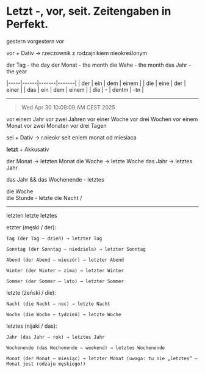 # Letzt -, vor, seit. Zeitengaben in Perfekt.

gestern
vorgestern
vor

vor + Dativ -> rzeczownik z rodzajnikiem nieokreślonym

der Tag   - the day
der Monat - the month
die Wahe  - the month
das Jahr  - the year

|-----|------|-------|-------|
| der | ein  | dem   | einem |
| die | eine | der   | einer |
| das | ein  | dem   | einem |
| die | -    | dentm | -tn   |

---

> Wed Apr 30 10:09:09 AM CEST 2025

vor einem Jahr
vor zwei Jahren
vor einer Woche
vor drei Wochen
vor einem Monat
vor zwei Monaten
vor drei Tagen

sei + Dativ ->  r.nieokr
seit eniem monat od miesiaca

**letzt** + Akkusativ

der Monat -> letzten Monat
die Woche -> letzte Woche
das Jahr  -> letztes Jahr

das Jahr && das Wochenende - letztes

die Woche   \
die Stunde   - letzte
die Nacht   /

---

letzten
letzte
letztes

etzter (męski / der):

    Tag (der Tag – dzień) → letzter Tag

    Sonntag (der Sonntag – niedziela) → letzter Sonntag

    Abend (der Abend – wieczór) → letzter Abend

    Winter (der Winter – zima) → letzter Winter

    Sommer (der Sommer – lato) → letzter Sommer

letzte (żeński / die):

    Nacht (die Nacht – noc) → letzte Nacht

    Woche (die Woche – tydzień) → letzte Woche

letztes (nijaki / das):

    Jahr (das Jahr – rok) → letztes Jahr

    Wochenende (das Wochenende – weekend) → letztes Wochenende

    Monat (der Monat – miesiąc) → letzter Monat (uwaga: tu nie „letztes” – Monat jest rodzaju męskiego!)

